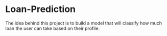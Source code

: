# Loan-Prediction
The idea behind this project is to build a model that will classify how much loan the user can take based on their profile.
